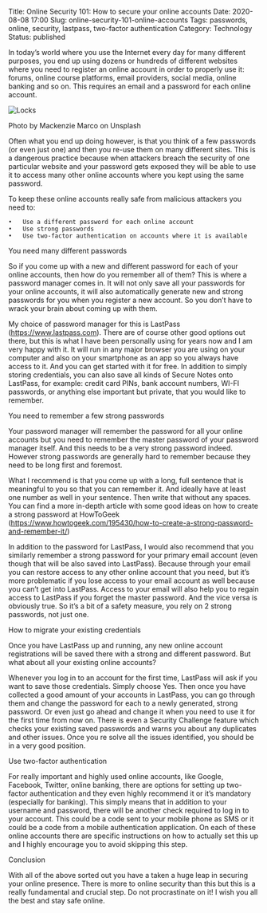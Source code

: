 Title: Online Security 101: How to secure your online accounts
Date: 2020-08-08 17:00
Slug: online-security-101-online-accounts
Tags: passwords, online, security, lastpass, two-factor authentication
Category: Technology
Status: published

In today’s world where you use the Internet every day for many different purposes, you end up using dozens or hundreds of different websites where you need to register an online account in order to properly use it: forums, online course platforms, email providers, social media, online banking and so on. This requires an email and a password for each online account.

![Locks]({static}/images/mackenzie-marco-8qpfv44zkmc-unsplash.jpg "a pile of many locks")

Photo by Mackenzie Marco on Unsplash

Often what you end up doing however, is that you think of a few passwords (or even just one) and then you re-use them on many different sites. This is a dangerous practice because when attackers breach the security of one particular website and your password gets exposed they will be able to use it to access many other online accounts where you kept using the same password.

To keep these online accounts really safe from malicious attackers you need to:

    •	Use a different password for each online account
    •	Use strong passwords
    •	Use two-factor authentication on accounts where it is available

You need many different passwords

So if you come up with a new and different password for each of your online accounts, then how do you remember all of them? This is where a password manager comes in. It will not only save all your passwords for your online accounts, it will also automatically generate new and strong passwords for you when you register a new account. So you don’t have to wrack your brain about coming up with them.

My choice of password manager for this is LastPass (https://www.lastpass.com). There are of course other good options out there, but this is what I have been personally using for years now and I am very happy with it. It will run in any major browser you are using on your computer and also on your smartphone as an app so you always have access to it. And you can get started with it for free. In addition to simply storing credentials, you can also save all kinds of Secure Notes onto LastPass, for example: credit card PINs, bank account numbers, WI-FI passwords, or anything else important but private, that you would like to remember.

You need to remember a few strong passwords

Your password manager will remember the password for all your online accounts but you need to remember the master password of your password manager itself. And this needs to be a very strong password indeed. However strong passwords are generally hard to remember because they need to be long first and foremost.

What I recommend is that you come up with a long, full sentence that is meaningful to you so that you can remember it. And ideally have at least one number as well in your sentence. Then write that without any spaces. You can find a more in-depth article with some good ideas on how to create a strong password at HowToGeek (https://www.howtogeek.com/195430/how-to-create-a-strong-password-and-remember-it/)

In addition to the password for LastPass, I would also recommend that you similarly remember a strong password for your primary email account (even though that will be also saved into LastPass). Because through your email you can restore access to any other online account that you need, but it’s more problematic if you lose access to your email account as well because you can’t get into LastPass. Access to your email will also help you to regain access to LastPass if you forget the master password. And the vice versa is obviously true. So it’s a bit of a safety measure, you rely on 2 strong passwords, not just one.

How to migrate your existing credentials

Once you have LastPass up and running, any new online account registrations will be saved there with a strong and different password. But what about all your existing online accounts?

Whenever you log in to an account for the first time, LastPass will ask if you want to save those credentials. Simply choose Yes. Then once you have collected a good amount of your accounts in LastPass, you can go through them and change the password for each to a newly generated, strong password. Or even just go ahead and change it when you need to use it for the first time from now on. There is even a Security Challenge feature which checks your existing saved passwords and warns you about any duplicates and other issues. Once you re
solve all the issues identified, you should be in a very good position.

Use two-factor authentication

For really important and highly used online accounts, like Google, Facebook, Twitter, online banking, there are options for setting up two-factor authentication and they even highly recommend it or it’s mandatory (especially for banking). This simply means that in addition to your username and password, there will be another check required to log in to your account. This could be a code sent to your mobile phone as SMS or it could be a code from a mobile authentication application. On each of these online accounts there are specific instructions on how to actually set this up and I highly encourage you to avoid skipping this step.

Conclusion

With all of the above sorted out you have a taken a huge leap in securing your online presence. There is more to online security than this but this is a really fundamental and crucial step. Do not procrastinate on it! I wish you all the best and stay safe online.

[mackenzie-marco-8qpfv44zkmc-unsplash]: mackenzie-marco-8qpFv44zkMc-unsplash.jpg
